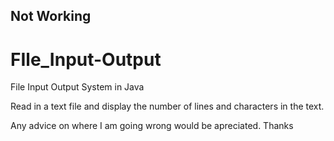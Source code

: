 ## Not Working

# FIle_Input-Output
File Input Output System in Java

Read in a text file and display the number of lines and characters in the text. 


Any advice on where I am going wrong would be apreciated. Thanks
